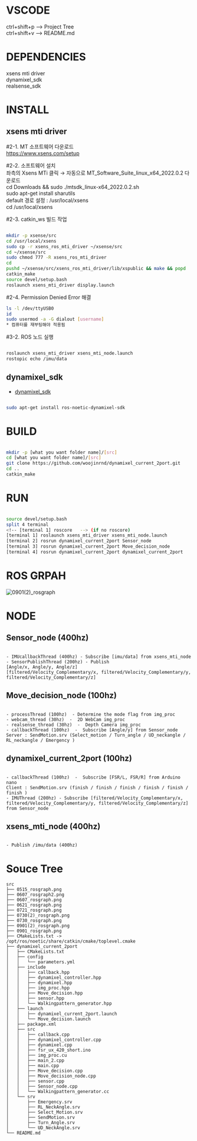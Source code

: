 # VSCODE
ctrl+shift+p --> Project Tree  
ctrl+shift+v --> README.md   


# DEPENDENCIES
xsens mti driver  
dynamixel_sdk  
realsense_sdk

# INSTALL
## xsens mti driver  
#2-1. MT 소프트웨어 다운로드  
https://www.xsens.com/setup  

#2-2. 소프트웨어 설치  
좌측의 Xsens MTi  클릭 → 자동으로 MT_Software_Suite_linux_x64_2022.0.2 다운로드  
cd Downloads && sudo ./mtsdk_linux-x64_2022.0.2.sh  
sudo apt-get install sharutils  
default 경로 설정 : /usr/local/xsens  
cd /usr/local/xsens  

#2-3. catkin_ws 빌드 작업  
```bash

mkdir -p xsense/src
cd /usr/local/xsens  
sudo cp -r xsens_ros_mti_driver ~/xsense/src  
cd ~/xsense/src  
sudo chmod 777 -R xsens_ros_mti_driver  
cd  
pushd ~/xsense/src/xsens_ros_mti_driver/lib/xspublic && make && popd  
catkin_make    
source devel/setup.bash  
roslaunch xsens_mti_driver display.launch  

```

#2-4. Permission Denied Error 해결  
```bash
ls -l /dev/ttyUSB0  
id  
sudo usermod -a -G dialout [username]  
* 컴퓨터를 재부팅해야 적용됨  
```

#3-2. ROS 노드 실행  
```bash  

roslaunch xsens_mti_driver xsens_mti_node.launch  
rostopic echo /imu/data  

```  

## dynamixel_sdk
* [dynamixel_sdk](http://wiki.ros.org/dynamixel_sdk)  
```bash  

sudo apt-get install ros-noetic-dynamixel-sdk

```

# BUILD  
```bash

mkdir -p [what you want folder name]/[src]  
cd [what you want folder name]/[src]  
git clone https://github.com/woojinrnd/dynamixel_current_2port.git  
cd ..  
catkin_make  

```  

# RUN
```bash  

source devel/setup.bash  
split 4 terminal  
<!-- [terminal 1] roscore   --> (if no roscore)  
[terminal 1] roslaunch xsens_mti_driver xsens_mti_node.launch  
[terminal 2] rosrun dynamixel_current_2port Sensor_node  
[terminal 3] rosrun dynamixel_current_2port Move_decision_node  
[terminal 4] rosrun dynamixel_current_2port dynamixel_current_2port  

```  

# ROS GRPAH
![0901(2)_rosgraph](https://github.com/woojinrnd/dynamixel_current_2port/assets/122770475/e200799a-3900-4e65-bb6a-d9b0a7ae3a8f)

# NODE
## Sensor_node  (400hz)  
```

- IMUcallbackThread (400hz) - Subscribe [imu/data] from xsens_mti_node  
- SensorPublishThread (200hz) - Publish  
[Angle/x, Angle/y, Angle/z]    
[filtered/Velocity_Complementary/x, filtered/Velocity_Complementary/y, filtered/Velocity_Complementary/z]  

```

## Move_decision_node  (100hz)
```

- processThread (100hz)  - Determine the mode flag from img_proc    
- webcam_thread (30hz)  -  2D WebCam img_proc  
- realsense_thread (30hz)  -  Depth Camera img_proc  
- callbackThread (100hz)  -  Subscribe [Angle/y] from Sensor_node  
Server : SendMotion.srv (Select_motion / Turn_angle / UD_neckangle / RL_neckangle / Emergency )  

```

## dynamixel_current_2port (100hz)
```

- callbackThread (100hz)  -  Subscribe [FSR/L, FSR/R] from Arduino nano   
Client : SendMotion.srv (finish / finish / finish / finish / finish / finish )    
- IMUThread (200hz) - Subscribe [filtered/Velocity_Complementary/x, filtered/Velocity_Complementary/y, filtered/Velocity_Complementary/z] from Sensor_node  

```

## xsens_mti_node (400hz)
```

- Publish /imu/data (400hz)  

```

# Souce Tree
```
src
├── 0515_rosgraph.png
├── 0607_rosgraph2.png
├── 0607_rosgraph.png
├── 0621_rosgraph.png
├── 0721_rosgraph.png
├── 0730(2)_rosgraph.png
├── 0730_rosgraph.png
├── 0901(2)_rosgraph.png
├── 0901_rosgraph.png
├── CMakeLists.txt -> /opt/ros/noetic/share/catkin/cmake/toplevel.cmake
├── dynamixel_current_2port
│   ├── CMakeLists.txt
│   ├── config
│   │   └── parameters.yml
│   ├── include
│   │   ├── callback.hpp
│   │   ├── dynamixel_controller.hpp
│   │   ├── dynamixel.hpp
│   │   ├── img_proc.hpp
│   │   ├── Move_decision.hpp
│   │   ├── sensor.hpp
│   │   └── Walkingpattern_generator.hpp
│   ├── launch
│   │   ├── dynamixel_current_2port.launch
│   │   └── Move_decision.launch
│   ├── package.xml
│   ├── src
│   │   ├── callback.cpp
│   │   ├── dynamixel_controller.cpp
│   │   ├── dynamixel.cpp
│   │   ├── fsr_ux_420_short.ino
│   │   ├── img_proc.cu
│   │   ├── main_2.cpp
│   │   ├── main.cpp
│   │   ├── Move_decision.cpp
│   │   ├── Move_decision_node.cpp
│   │   ├── sensor.cpp
│   │   ├── Sensor_node.cpp
│   │   └── Walkingpattern_generator.cc
│   └── srv
│       ├── Emergency.srv
│       ├── RL_NeckAngle.srv
│       ├── Select_Motion.srv
│       ├── SendMotion.srv
│       ├── Turn_Angle.srv
│       └── UD_NeckAngle.srv
└── README.md
```
